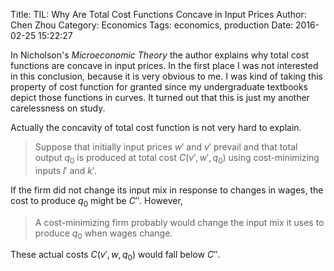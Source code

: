 Title: TIL: Why Are Total Cost Functions Concave in Input Prices
Author: Chen Zhou
Category: Economics
Tags: economics, production
Date: 2016-02-25 15:22:27

In Nicholson's *Microeconomic Theory* the author explains why total
cost functions are concave in input prices. In the first place I was
not interested in this conclusion, because it is very obvious to
me. I was kind of taking this property of cost function for granted
since my undergraduate textbooks depict those functions in curves. It
turned out that this is just my another carelessness on study.

Actually the concavity of total cost function is not very hard to
explain.

> Suppose that initially input prices $w'$ and $v'$ prevail and that
> total output $q_0$ is produced at total cost $C(v', w', q_0)$ using
> cost-minimizing inputs $l'$ and $k'$.

If the firm did not change its input mix in response to changes in
wages, the cost to produce $q_0$ might be $C''$. However,

> A cost-minimizing firm probably would change the input mix it uses
> to produce $q_0$ when wages change.

These actual costs $C(v',w,q_0)$ would fall below $C''$.
